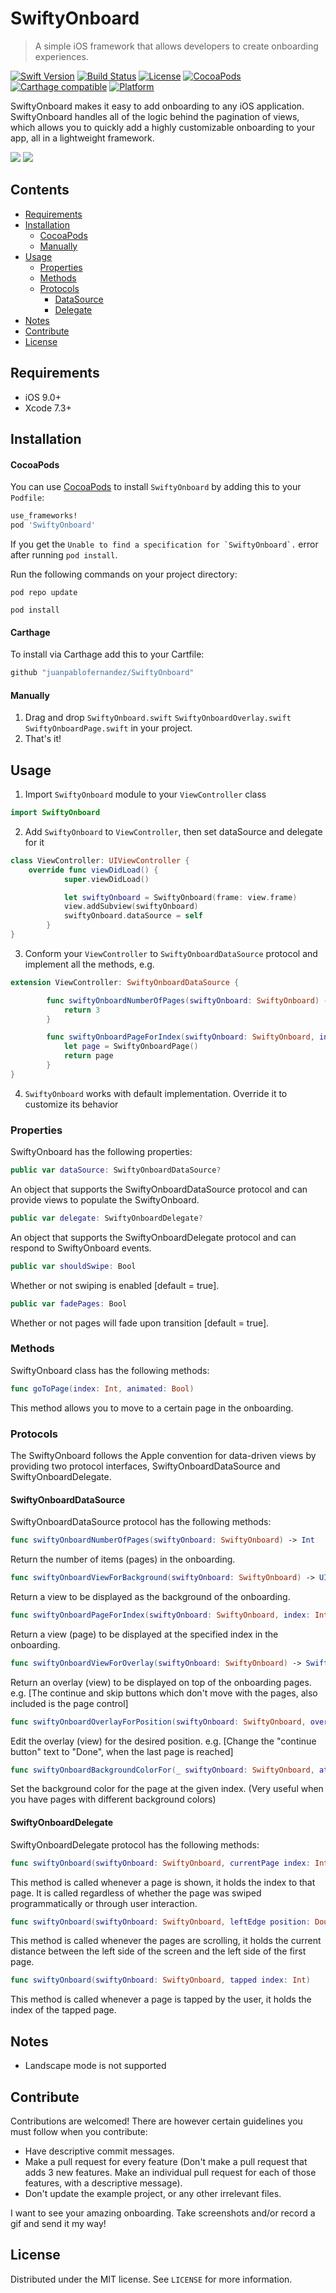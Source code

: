 # SwiftyOnboard
> A simple iOS framework that allows developers to create onboarding experiences.

[![Swift Version][swift-image]][swift-url]
[![Build Status][travis-image]][travis-url]
[![License][license-image]][license-url]
[![CocoaPods](https://img.shields.io/cocoapods/v/SwiftyOnboard.svg)](https://cocoapods.org/pods/SwiftyOnboard)
[![Carthage compatible](https://img.shields.io/badge/Carthage-compatible-4BC51D.svg?style=flat)](https://github.com/Carthage/Carthage)
[![Platform](https://img.shields.io/cocoapods/p/LFAlertController.svg?style=flat)](http://cocoapods.org/pods/LFAlertController)

SwiftyOnboard makes it easy to add onboarding to any iOS application. SwiftyOnboard handles all of the logic behind the pagination of views, which allows you to quickly add a highly customizable onboarding to your app, all in a lightweight framework.

![](screenshots/onboard1.gif)
![](screenshots/onboard2.gif)

## Contents

* [Requirements](#requirements)
* [Installation](#installation)
    * [CocoaPods](#cocoapods)
    * [Manually](#manually)
* [Usage](#usage)
    * [Properties](#properties)
    * [Methods](#methods)
    * [Protocols](#protocols)
        * [DataSource](#swiftyonboarddatasource)
        * [Delegate](#swiftyonboarddelegate)
* [Notes](#notes)
* [Contribute](#contribute)
* [License](#license)

## Requirements

- iOS 9.0+
- Xcode 7.3+

## Installation

#### CocoaPods
You can use [CocoaPods](http://cocoapods.org/) to install `SwiftyOnboard` by adding this to your `Podfile`:

```ruby
use_frameworks!
pod 'SwiftyOnboard'
```
If you get the ``Unable to find a specification for `SwiftyOnboard`.``  error after running `pod install`.

Run the following commands on your project directory:
```
pod repo update
```
```
pod install
```
#### Carthage
To install via Carthage add this to your Cartfile:
```ruby
github "juanpablofernandez/SwiftyOnboard"
```
#### Manually
1. Drag and drop ```SwiftyOnboard.swift``` ```SwiftyOnboardOverlay.swift``` ```SwiftyOnboardPage.swift``` in your project.  
2. That's it!

## Usage
1. Import `SwiftyOnboard` module to your `ViewController` class
```swift
import SwiftyOnboard
```
2. Add `SwiftyOnboard` to `ViewController`, then set dataSource and delegate for it
```swift
class ViewController: UIViewController {
    override func viewDidLoad() {
            super.viewDidLoad()

            let swiftyOnboard = SwiftyOnboard(frame: view.frame)
            view.addSubview(swiftyOnboard)
            swiftyOnboard.dataSource = self
        }
}
```
3. Conform your `ViewController` to `SwiftyOnboardDataSource` protocol and implement all the methods, e.g.
```swift
extension ViewController: SwiftyOnboardDataSource {

        func swiftyOnboardNumberOfPages(swiftyOnboard: SwiftyOnboard) -> Int {
            return 3
        }

        func swiftyOnboardPageForIndex(swiftyOnboard: SwiftyOnboard, index: Int) -> SwiftyOnboardPage? {
            let page = SwiftyOnboardPage()
            return page
        }
}
```
4. `SwiftyOnboard` works with default implementation. Override it to customize its behavior

<!-- [Example project with CocoaPods](https://github.com/juanpablofernandez). -->

### Properties

SwiftyOnboard has the following properties:
```swift
public var dataSource: SwiftyOnboardDataSource?
```
An object that supports the SwiftyOnboardDataSource protocol and can provide views to populate the SwiftyOnboard.
```swift
public var delegate: SwiftyOnboardDelegate?
```
An object that supports the SwiftyOnboardDelegate protocol and can respond to SwiftyOnboard events.
```swift
public var shouldSwipe: Bool
```
Whether or not swiping is enabled [default = true].
```swift
public var fadePages: Bool
```
Whether or not pages will fade upon transition [default = true].

### Methods

SwiftyOnboard class has the following methods:
```swift
func goToPage(index: Int, animated: Bool)
```
This method allows you to move to a certain page in the onboarding.

### Protocols

The SwiftyOnboard follows the Apple convention for data-driven views by providing two protocol interfaces, SwiftyOnboardDataSource and SwiftyOnboardDelegate.
#### SwiftyOnboardDataSource
SwiftyOnboardDataSource protocol has the following methods:
```swift
func swiftyOnboardNumberOfPages(swiftyOnboard: SwiftyOnboard) -> Int
```
Return the number of items (pages) in the onboarding.
```swift
func swiftyOnboardViewForBackground(swiftyOnboard: SwiftyOnboard) -> UIView?
```
Return a view to be displayed as the background of the onboarding.
```swift
func swiftyOnboardPageForIndex(swiftyOnboard: SwiftyOnboard, index: Int) -> SwiftyOnboardPage?
```
Return a view (page) to be displayed at the specified index in the onboarding.
```swift
func swiftyOnboardViewForOverlay(swiftyOnboard: SwiftyOnboard) -> SwiftyOnboardOverlay?
```
Return an overlay (view) to be displayed on top of the onboarding pages. e.g. [The continue and skip buttons which don't move with the pages, also included is the page control]
```swift
func swiftyOnboardOverlayForPosition(swiftyOnboard: SwiftyOnboard, overlay: SwiftyOnboardOverlay, for position: Double)
```
Edit the overlay (view) for the desired position. e.g. [Change the "continue button" text to "Done", when the last page is reached]
```swift
func swiftyOnboardBackgroundColorFor(_ swiftyOnboard: SwiftyOnboard, atIndex index: Int) -> UIColor?
```
Set the background color for the page at the given index. (Very useful when you have pages with different background colors)

#### SwiftyOnboardDelegate
SwiftyOnboardDelegate protocol has the following methods:
```swift
func swiftyOnboard(swiftyOnboard: SwiftyOnboard, currentPage index: Int)
```
This method is called whenever a page is shown, it holds the index to that page. It is called regardless of whether the page was swiped programmatically or through user interaction.
```swift
func swiftyOnboard(swiftyOnboard: SwiftyOnboard, leftEdge position: Double)
```
This method is called whenever the pages are scrolling, it holds the current distance between the left side of the screen and the left side of the first page.
```swift
func swiftyOnboard(swiftyOnboard: SwiftyOnboard, tapped index: Int)
```
This method is called whenever a page is tapped by the user, it holds the index of the tapped page.

## Notes
* Landscape mode is not supported

## Contribute
Contributions are welcomed! There are however certain guidelines you must follow when you contribute:
* Have descriptive commit messages.
* Make a pull request for every feature (Don't make a pull request that adds 3 new features. Make an individual pull request for each of those features, with a descriptive message).
* Don't update the example project, or any other irrelevant files.

I want to see your amazing onboarding. Take screenshots and/or record a gif and send it my way!

## License

Distributed under the MIT license. See ``LICENSE`` for more information.

[swift-image]:https://img.shields.io/badge/swift-3.0-orange.svg
[swift-url]: https://swift.org/
[license-image]: https://img.shields.io/badge/License-MIT-blue.svg
[license-url]: LICENSE
[travis-image]: https://img.shields.io/travis/dbader/node-datadog-metrics/master.svg?style=flat-square
[travis-url]: https://travis-ci.org/dbader/node-datadog-metrics
[codebeat-image]: https://codebeat.co/badges/c19b47ea-2f9d-45df-8458-b2d952fe9dad
[codebeat-url]: https://codebeat.co/projects/github-com-vsouza-awesomeios-com
